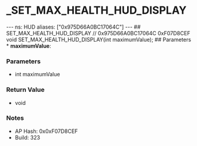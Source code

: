 # _SET_MAX_HEALTH_HUD_DISPLAY

--- ns: HUD aliases: ["0x975D66A0BC17064C"] --- ## SET_MAX_HEALTH_HUD_DISPLAY  // 0x975D66A0BC17064C 0xF07D8CEF void SET_MAX_HEALTH_HUD_DISPLAY(int maximumValue);  ## Parameters * **maximumValue**:

### Parameters
* int maximumValue

### Return Value
* void

### Notes
* AP Hash: 0x0xF07D8CEF
* Build: 323

